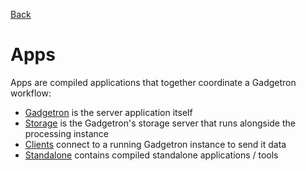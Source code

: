 [Back](../README.md)

# Apps

Apps are compiled applications that together coordinate a Gadgetron workflow:

- [Gadgetron](gadgetron) is the server application itself
- [Storage](storage) is the Gadgetron's storage server that runs alongside the processing instance
- [Clients](clients) connect to a running Gadgetron instance to send it data 
- [Standalone](standalone) contains compiled standalone applications / tools 
